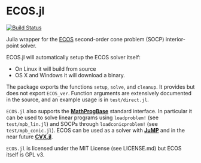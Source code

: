 # ECOS.jl

[![Build Status](https://travis-ci.org/JuliaOpt/ECOS.jl.svg?branch=master)](https://travis-ci.org/JuliaOpt/ECOS.jl)

Julia wrapper for the [ECOS](https://github.com/ifa-ethz/ecos) second-order cone problem (SOCP) interior-point solver.

ECOS.jl will automatically setup the ECOS solver itself:
 - On Linux it will build from source
 - OS X and Windows it will download a binary.

The package exports the functions `setup`, `solve`, and `cleanup`. It provides but does not export `ECOS_ver`. Function arguments are extensively documented in the source, and an example usage is in `test/direct.jl`.

`ECOS.jl` also supports the **[MathProgBase]** standard interface. In particular it can be used to solve linear programs using `loadproblem!` (see `test/mpb_lin.jl`) and SOCPs through `loadconicproblem!` (see `test/mpb_conic.jl`). ECOS can be used as a solver with **[JuMP]** and in the near future **[CVX.jl]**.

`ECOS.jl` is licensed under the MIT License (see LICENSE.md) but ECOS itself is GPL v3.

[MathProgBase]: https://github.com/JuliaOpt/MathProgBase.jl
[JuMP]: https://github.com/JuliaOpt/JuMP.jl
[CVX.jl]: https://github.com/cvxgrp/CVX.jl
